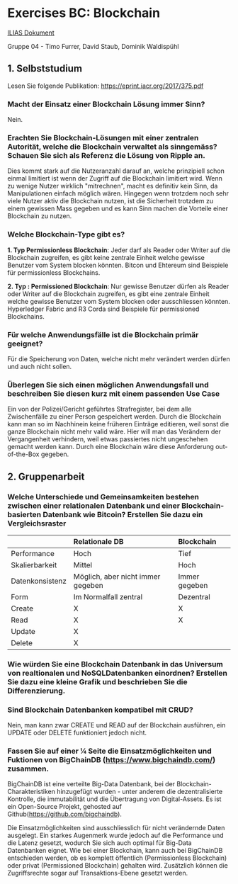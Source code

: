 # Exercises BC: Blockchain

[ILIAS Dokument](https://elearning.hslu.ch/ilias/goto.php?target=file_3692473_download)

Gruppe 04 - Timo Furrer, David Staub, Dominik Waldispühl

## 1. Selbststudium
Lesen Sie folgende Publikation: https://eprint.iacr.org/2017/375.pdf

### Macht der Einsatz einer Blockchain Lösung immer Sinn?

Nein.

### Erachten Sie Blockchain-Lösungen mit einer zentralen Autorität, welche die Blockchain verwaltet als sinngemäss? Schauen Sie sich als Referenz die Lösung von Ripple an.

Dies kommt stark auf die Nutzeranzahl darauf an, welche prinzipiell schon einmal limitiert ist wenn der Zugriff auf die Blockchain limitiert wird. Wenn zu wenige Nutzer wirklich "mitrechnen", macht es definitiv kein Sinn, da Manipulationen einfach möglich wären. Hingegen wenn trotzdem noch sehr viele Nutzer aktiv die Blockchain nutzen, ist die Sicherheit trotzdem zu einem gewissen Mass gegeben und es kann Sinn machen die Vorteile einer Blockchain zu nutzen.

### Welche Blockchain-Type gibt es?

**1. Typ Permissionless Blockchain**: Jeder darf als Reader oder Writer auf die Blockchain zugreifen, es gibt keine zentrale Einheit welche gewisse Benutzer vom System blocken könnten. Bitcon und Ehtereum sind Beispiele für permissionless Blockchains.

**2. Typ : Permissioned Blockchain**: Nur gewisse Benutzer dürfen als Reader oder Writer auf die Blockchain zugreifen, es gibt eine zentrale Einheit welche gewisse Benutzer vom System blocken oder ausschliessen könnten. Hyperledger Fabric and R3 Corda sind Beispiele für permissioned Blockchains.

### Für welche Anwendungsfälle ist die Blockchain primär geeignet?

Für die Speicherung von Daten, welche nicht mehr verändert werden dürfen und auch nicht sollen.

### Überlegen Sie sich einen möglichen Anwendungsfall und beschreiben Sie diesen kurz mit einem passenden Use Case

Ein von der Polizei/Gericht geführtes Strafregister, bei dem alle Zwischenfälle zu einer Person gespeichert werden. Durch die Blockchain kann man so im Nachhinein keine früheren Einträge editieren, weil sonst die ganze Blockchain nicht mehr valid wäre. Hier will man das Verändern der Vergangenheit verhindern, weil etwas passiertes nicht ungeschehen gemacht werden kann. Durch eine Blockchain wäre diese Anforderung out-of-the-Box gegeben.

## 2. Gruppenarbeit

### Welche Unterschiede und Gemeinsamkeiten bestehen zwischen einer relationalen Datenbank und einer Blockchain-basierten Datenbank wie Bitcoin? Erstellen Sie dazu ein Vergleichsraster

|                    |Relationale DB      |Blockchain          |
|:-------------------|:-------------------|:-------------------|
| Performance | Hoch | Tief |
| Skalierbarkeit | Mittel | Hoch |
| Datenkonsistenz | Möglich, aber nicht immer gegeben | Immer gegeben |
| Form | Im Normalfall zentral | Dezentral |
| Create | X | X |
| Read | X | X |
| Update | X |  |
| Delete | X |  |

### Wie würden Sie eine Blockchain Datenbank in das Universum von realtionalen und NoSQLDatenbanken einordnen? Erstellen Sie dazu eine kleine Grafik und beschrieben Sie die Differenzierung.



### Sind Blockchain Datenbanken kompatibel mit CRUD?

Nein, man kann zwar CREATE und READ auf der Blockchain ausführen, ein UPDATE oder DELETE funktioniert jedoch nicht.

### Fassen Sie auf einer ¼ Seite die Einsatzmöglichkeiten und Fuktionen von BigChainDB (https://www.bigchaindb.com/) zusammen.

BigChainDB ist eine verteilte Big-Data Datenbank, bei der Blockchain-Charakteristiken hinzugefügt wurden - unter anderem die dezentralisierte Kontrolle, die immutabilität und die Übertragung von Digital-Assets. Es ist ein Open-Source Projekt, gehosted auf Github(https://github.com/bigchaindb).

Die Einsatzmöglichkeiten sind ausschliesslich für nicht verändernde Daten ausgelegt. Ein starkes Augenmerk wurde jedoch auf die Performance und die Latenz gesetzt, wodurch Sie sich auch optimal für Big-Data Datenbanken eignet. Wie bei einer Blockchain, kann auch bei BigChainDB entschieden werden, ob es komplett öffentlich (Permissionless Blockchain) oder privat (Permissioned Blockchain) gehalten wird. Zusätzlich können die Zugriffsrechte sogar auf Transaktions-Ebene gesetzt werden.
